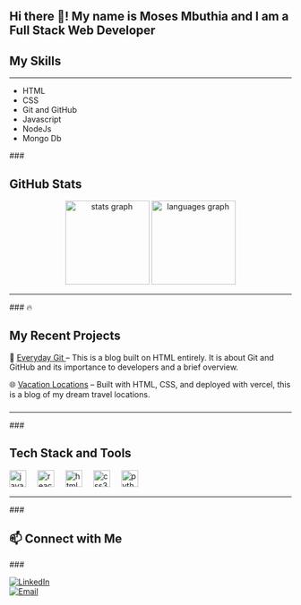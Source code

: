 <h2 align="left">Hi there 👋! My name is Moses Mbuthia and I am a Full Stack Web Developer</h2>
<h2>My Skills</h2>
<hr>
<ul>
  <li>HTML</li>
  <li>CSS</li>
  <li>Git and GitHub</li>
  <li>Javascript</li>
  <li>NodeJs</li>
  <li>Mongo Db</li>
</ul>
###
<h2>GitHub Stats</h2>
<div align="center">
  <img src="https://github-readme-stats.vercel.app/api?username=mosesmbuthia&hide_title=false&hide_rank=false&show_icons=true&include_all_commits=true&count_private=true&disable_animations=false&theme=dracula&locale=en&hide_border=false" height="150" alt="stats graph"  />
  <img src="https://github-readme-stats.vercel.app/api/top-langs?username=mosesmbuthia&locale=en&hide_title=false&layout=compact&card_width=320&langs_count=5&theme=dracula&hide_border=false" height="150" alt="languages graph"  />
</div>
<hr>
### 🔥<h2>My Recent Projects </h2> 

🚀 [Everyday Git  ](https://github.com/mosesmbuthia/everyday-git) – This is a blog built on HTML entirely. It is about Git and GitHub and its importance to developers and a brief overview.  

🌐 [Vacation Locations](https://vacationlocations.vercel.app/) – Built with HTML, CSS, and deployed with vercel, this is a blog of my dream travel locations.  

###

<hr>
###
<h2>Tech Stack and Tools</h2>
<div align="left">
  <img src="https://cdn.jsdelivr.net/gh/devicons/devicon/icons/javascript/javascript-original.svg" height="30" alt="javascript logo"  />
  <img width="12" />
  <img src="https://cdn.jsdelivr.net/gh/devicons/devicon/icons/react/react-original.svg" height="30" alt="react logo"  />
  <img width="12" />
  <img src="https://cdn.jsdelivr.net/gh/devicons/devicon/icons/html5/html5-original.svg" height="30" alt="html5 logo"  />
  <img width="12" />
  <img src="https://cdn.jsdelivr.net/gh/devicons/devicon/icons/css3/css3-original.svg" height="30" alt="css3 logo"  />
  <img width="12" />
  <img src="https://cdn.jsdelivr.net/gh/devicons/devicon/icons/python/python-original.svg" height="30" alt="python logo"  />
  <img width="12" />
  
</div>
<hr>
###
<h2> 📫 Connect with Me </h2>
###

<div align="left"> 

[![LinkedIn](https://img.shields.io/badge/LinkedIn-0077B5?style=for-the-badge&logo=linkedin&logoColor=white)](https://www.linkedin.com/in/mosesmbuthia/)  
[![Email](https://img.shields.io/badge/Email-D14836?style=for-the-badge&logo=gmail&logoColor=white)](mailto:mbuthiamoses435@gmail.com)

</div>

###





###
